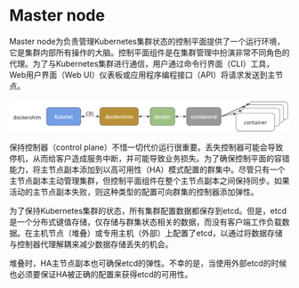# Master node

Master node为负责管理Kubernetes集群状态的控制平面提供了一个运行环境，它是集群内部所有操作的大脑。控制平面组件是在集群管理中扮演非常不同角色的代理。为了与Kubernetes集群进行通信，用户通过命令行界面（CLI）工具，Web用户界面（Web UI）仪表板或应用程序编程接口（API）将请求发送到主节点。

![Kubernetes Master node](../../../.gitbook/assets/image%20%287%29.png)

保持控制器（control plane）不惜一切代价运行很重要。丢失控制器可能会导致停机，从而给客户造成服务中断，并可能导致业务损失。为了确保控制平面的容错能力，将主节点副本添加到以高可用性（HA）模式配置的群集中。尽管只有一个主节点副本主动管理集群，但控制平面组件在整个主节点副本之间保持同步。如果活动的主节点副本失败，则这种类型的配置可向群集的控制器添加弹性。

为了保持Kubernetes集群的状态，所有集群配置数据都保存到etcd。但是，etcd是一个分布式键值存储，仅存储与群集状态相关的数据，而没有客户端工作负载数据。在主机节点（堆叠）或专用主机（外部）上配置了etcd，以通过将数据存储与控制器代理解耦来减少数据存储丢失的机会。

堆叠时，HA主节点副本也可确保etcd的弹性。不幸的是，当使用外部etcd的时候也必须要保证HA被正确的配置来获得etcd的可用性。

